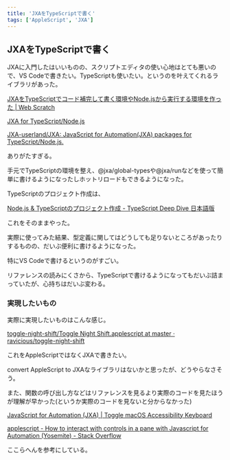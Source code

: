 ```yaml
---
title: 'JXAをTypeScriptで書く'
tags: ['AppleScript', 'JXA']
---
```


## JXAをTypeScriptで書く

JXAに入門したはいいものの、スクリプトエディタの使い心地はとても悪いので、VS Codeで書きたい。TypeScriptも使いたい。というのを叶えてくれるライブラリがあった。

[JXAをTypeScriptでコード補完して書く環境やNode\.jsから実行する環境を作った \| Web Scratch](https://efcl.info/2018/07/18/jxa-typescript-node/)

[JXA for TypeScript/Node\.js](https://azu.github.io/slide/2018/laco_sushi/jxa-for-typescript.html)

[JXA\-userland/JXA: JavaScript for Automation\(JXA\) packages for TypeScript/Node\.js\.](https://github.com/JXA-userland/JXA)

ありがたすぎる。

手元でTypeScriptの環境を整え、@jxa/global-typesや@jxa/runなどを使って簡単に書けるようになったしホットリロードもできるようになった。

TypeScriptのプロジェクト作成は、

[Node\.js & TypeScriptのプロジェクト作成 \- TypeScript Deep Dive 日本語版](https://typescript-jp.gitbook.io/deep-dive/nodejs)

これをそのままやった。

実際に使ってみた結果、型定義に関してはどうしても足りないところがあったりするものの、だいぶ便利に書けるようになった。

特にVS Codeで書けるというのがすごい。

リファレンスの読みにくさから、TypeScriptで書けるようになってもだいぶ詰まっていたが、心持ちはだいぶ変わる。

### 実現したいもの

実際に実現したいものはこんな感じ。

[toggle\-night\-shift/Toggle Night Shift\.applescript at master · ravicious/toggle\-night\-shift](https://github.com/ravicious/toggle-night-shift/blob/master/Toggle%20Night%20Shift.applescript)

これをAppleScriptではなくJXAで書きたい。

convert AppleScript to JXAなライブラリはないかと思ったが、どうやらなさそう。

また、関数の呼び出し方などはリファレンスを見るより実際のコードを見たほうが理解が早かった(というか実際のコードを見ないと分からなかった)

[JavaScript for Automation \(JXA\) \| Toggle macOS Accessibility Keyboard](https://gist.github.com/sidneys/2def36379833021dcd00ef694379f629)

[applescript \- How to interact with controls in a pane with Javascript for Automation \(Yosemite\) \- Stack Overflow](https://stackoverflow.com/questions/26636104/how-to-interact-with-controls-in-a-pane-with-javascript-for-automation-yosemite)

ここらへんを参考にしている。
